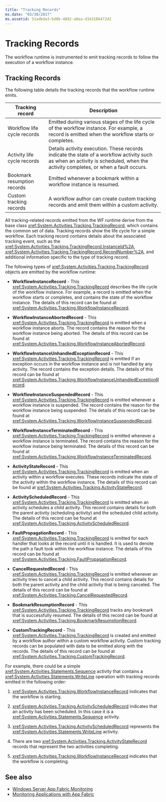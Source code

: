 ```yaml
---
title: "Tracking Records"
ms.date: "03/30/2017"
ms.assetid: 51adbda3-bd8b-4892-a8ea-d343186472d2
---
```

# Tracking Records

The workflow runtime is instrumented to emit tracking records to follow the execution of a workflow instance.  
  
## Tracking Records  

 The following table details the tracking records that the workflow runtime emits.  
  
|Tracking record|Description|  
|---------------------|-----------------|  
|Workflow life cycle records|Emitted during various stages of the life cycle of the workflow instance. For example, a record is emitted when the workflow starts or completes.|  
|Activity life cycle records|Details activity execution. These records indicate the state of a workflow activity such as when an activity is scheduled, when the activity completes, or when a fault occurs.|  
|Bookmark resumption records|Emitted whenever a bookmark within a workflow instance is resumed.|  
|Custom tracking records|A workflow author can create custom tracking records and emit them within a custom activity.|  
  
 All tracking-related records emitted from the WF runtime derive from the base class <xref:System.Activities.Tracking.TrackingRecord>, which contains the common set of data. Tracking records show the life cycle for a simple workflow. Each tracking record contains details about the associated tracking event, such as the <xref:System.Activities.Tracking.TrackingRecord.InstanceId%2A>, <xref:System.Activities.Tracking.TrackingRecord.RecordNumber%2A>, and additional information specific to the type of tracking record.  
  
 The following types of <xref:System.Activities.Tracking.TrackingRecord> objects are emitted by the workflow runtime:  
  
- **WorkflowInstanceRecord** - This <xref:System.Activities.Tracking.TrackingRecord> describes the life cycle of the workflow instance. For example, a record is emitted when the workflow starts or completes, and contains the state of the workflow instance. The details of this record can be found at <xref:System.Activities.Tracking.WorkflowInstanceRecord>.  
  
- **WorkflowInstanceAbortedRecord** - This <xref:System.Activities.Tracking.TrackingRecord> is emitted when a workflow instance aborts. The record contains the reason for the workflow instance being aborted. The details of this record can be found at <xref:System.Activities.Tracking.WorkflowInstanceAbortedRecord>.  
  
- **WorkflowInstanceUnhandledExceptionRecord** - This <xref:System.Activities.Tracking.TrackingRecord> is emitted if an exception occurs in the workflow instance and is not handled by any activity. The record contains the exception details. The details of this record can be found at <xref:System.Activities.Tracking.WorkflowInstanceUnhandledExceptionRecord>.  
  
- **WorkflowInstanceSuspendedRecord** - This <xref:System.Activities.Tracking.TrackingRecord> is emitted whenever a workflow instance is suspended. The record contains the reason for the workflow instance being suspended. The details of this record can be found at <xref:System.Activities.Tracking.WorkflowInstanceSuspendedRecord>.  
  
- **WorkflowInstanceTerminatedRecord** - This <xref:System.Activities.Tracking.TrackingRecord> is emitted whenever a workflow instance is terminated. The record contains the reason for the workflow instance being terminated. The details of this record can be found at <xref:System.Activities.Tracking.WorkflowInstanceTerminatedRecord>.  
  
- **ActivityStateRecord** - This <xref:System.Activities.Tracking.TrackingRecord> is emitted when an activity within a workflow executes. These records indicate the state of the activity within the workflow instance. The details of this record can be found at <xref:System.Activities.Tracking.ActivityStateRecord>.  
  
- **ActivityScheduledRecord** - This <xref:System.Activities.Tracking.TrackingRecord> is emitted when an activity schedules a child activity. This record contains details for both the parent activity (scheduling activity) and the scheduled child activity. The details of this record can be found at <xref:System.Activities.Tracking.ActivityScheduledRecord>.  
  
- **FaultPropagationRecord** - This <xref:System.Activities.Tracking.TrackingRecord> is emitted for each handler that looks at the record until it is handled. It is used to denote the path a fault took within the workflow instance. The details of this record can be found at <xref:System.Activities.Tracking.FaultPropagationRecord>.  
  
- **CancelRequestedRecord** - This <xref:System.Activities.Tracking.TrackingRecord> is emitted whenever an activity tries to cancel a child activity. This record contains details for both the parent activity and the child activity that is being canceled. The details of this record can be found at <xref:System.Activities.Tracking.CancelRequestedRecord>.  
  
- **BookmarkResumptionRecord** - This <xref:System.Activities.Tracking.TrackingRecord> tracks any bookmark that is successfully resumed. The details of this record can be found at <xref:System.Activities.Tracking.BookmarkResumptionRecord>.  
  
- **CustomTrackingRecord** - This <xref:System.Activities.Tracking.TrackingRecord> is created and emitted by a workflow author within a custom workflow activity. Custom tracking records can be populated with data to be emitted along with the records. The details of this record can be found at <xref:System.Activities.Tracking.CustomTrackingRecord>.  
  
 For example, there could be a simple <xref:System.Activities.Statements.Sequence> activity that contains a <xref:System.Activities.Statements.WriteLine> operation with tracking records emitted in the following order:  
  
1. <xref:System.Activities.Tracking.WorkflowInstanceRecord> indicates that the workflow is starting.  
  
2. <xref:System.Activities.Tracking.ActivityScheduledRecord> indicates that an activity has been scheduled. In this case it is a <xref:System.Activities.Statements.Sequence> activity.  
  
3. <xref:System.Activities.Tracking.ActivityScheduledRecord> represents the <xref:System.Activities.Statements.WriteLine> activity.  
  
4. There are two <xref:System.Activities.Tracking.ActivityStateRecord> records that represent the two activities completing.  
  
5. <xref:System.Activities.Tracking.WorkflowInstanceRecord> indicates that the workflow is completing.  
  
## See also

- [Windows Server App Fabric Monitoring](/previous-versions/appfabric/ee677251(v=azure.10))
- [Monitoring Applications with App Fabric](/previous-versions/appfabric/ee677276(v=azure.10))

